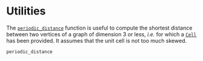 # Utilities

The [`periodic_distance`](@ref) function is useful to compute the shortest distance between
two vertices of a graph of dimension 3 or less,
*i.e.* for which a [`Cell`](@ref) has been provided.
It assumes that the unit cell is not too much skewed.

```@docs
periodic_distance
```
